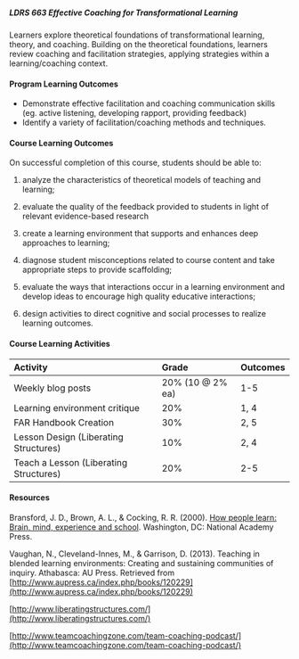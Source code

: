 ##### LDRS  663 Effective Coaching for Transformational Learning

Learners explore theoretical foundations of transformational learning, theory, and coaching. Building on the theoretical foundations, learners review coaching and facilitation strategies, applying strategies within a learning/coaching context.

#### Program Learning Outcomes

* Demonstrate effective facilitation and coaching communication skills \(eg. active listening, developing rapport, providing feedback\)
* Identify a variety of facilitation/coaching methods and techniques.

#### Course Learning Outcomes

On successful completion of this course, students should be able to:

1. analyze the characteristics of theoretical models of teaching and learning;

2. evaluate the quality of the feedback provided to students in light of relevant evidence-based research

3. create a learning environment that supports and enhances deep approaches to learning;

4. diagnose student misconceptions related to course content and take appropriate steps to provide scaffolding;

5. evaluate the ways that interactions occur in a learning environment and develop ideas to encourage high quality educative interactions;

6. design activities to direct cognitive and social processes to realize learning outcomes.

#### Course Learning Activities

| Activity | Grade | Outcomes |
| :--- | :--- | :--- |
| Weekly blog posts | 20% \(10 @ 2% ea\) | 1-5 |
| Learning environment critique | 20% | 1, 4 |
| FAR Handbook Creation | 30% | 2, 5 |
| Lesson Design \(Liberating Structures\) | 10% | 2, 4 |
| Teach a Lesson \(Liberating Structures\) | 20% | 2-5 |

#### Resources

Bransford, J. D., Brown, A. L., & Cocking, R. R. \(2000\). [How people learn: Brain, mind, experience and school](https://www.nap.edu/read/9853/chapter/1). Washington, DC: National Academy Press.

Vaughan, N., Cleveland-Innes, M., & Garrison, D. \(2013\). Teaching in blended learning environments: Creating and sustaining communities of inquiry. Athabasca: AU Press. Retrieved from [http://www.aupress.ca/index.php/books/120229](http://www.aupress.ca/index.php/books/120229)

[http://www.liberatingstructures.com/](http://www.liberatingstructures.com/)

[http://www.teamcoachingzone.com/team-coaching-podcast/](http://www.teamcoachingzone.com/team-coaching-podcast/)

